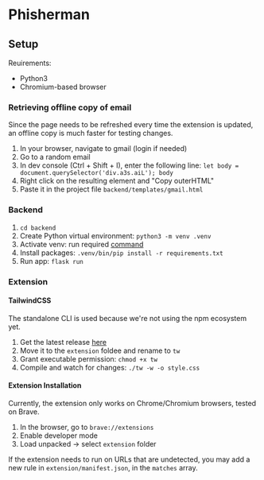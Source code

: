 # Phisherman

## Setup
Reuirements:
- Python3
- Chromium-based browser

### Retrieving offline copy of email
Since the page needs to be refreshed every time the extension is updated, an offline copy is much faster for testing changes.
1. In your browser, navigate to gmail (login if needed)
2. Go to a random email
3. In dev console (Ctrl + Shift + I), enter the following line:
`let body = document.querySelector('div.a3s.aiL'); body`
4. Right click on the resulting element and "Copy outerHTML"
5. Paste it in the project file `backend/templates/gmail.html`

### Backend
1. `cd backend`
2. Create Python virtual environment: `python3 -m venv .venv`
3. Activate venv: run required [command](https://docs.python.org/3/library/venv.html#how-venvs-work)
4. Install packages: `.venv/bin/pip install -r requirements.txt`
5. Run app: `flask run`

### Extension
#### TailwindCSS
The standalone CLI is used because we're not using the npm ecosystem yet.
1. Get the latest release [here](https://github.com/tailwindlabs/tailwindcss/releases/tag/v4.0.6)
2. Move it to the `extension` foldee and rename to `tw`
3. Grant executable permission: `chmod +x tw`
4. Compile and watch for changes: `./tw -w -o style.css`

#### Extension Installation
Currently, the extension only works on Chrome/Chromium browsers, tested on Brave.
1. In the browser, go to `brave://extensions`
2. Enable developer mode
3. Load unpacked -> select `extension` folder

If the extension needs to run on URLs that are undetected, you may add a new rule in `extension/manifest.json`, in the `matches` array.
